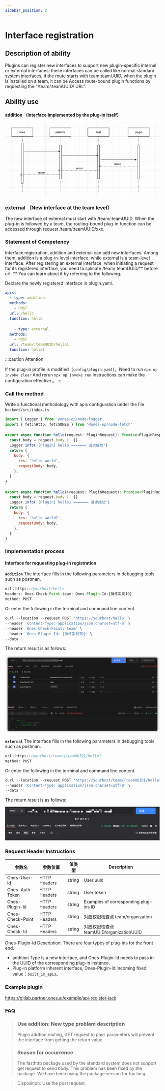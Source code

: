 ```yaml
---
sidebar_position: 2
---
```


# Interface registration

## Description of ability

Plugins can register new interfaces to support new plugin-specific internal or external interfaces; these interfaces can be called like normal standard system interfaces, if the route starts with team:teamUUID, when the plugin is installed on a team, it can be Access route-bound plugin functions by requesting the "/team/:teamUUID/ URL".

## Ability use

#### addition （Interface implemented by the plug-in itself）

![image](registration&hijacking1.jpg)

### **external** （New interface at the team level）

The new interface of external must start with /team/:teamUUID. When the plug-in is followed by a team, the routing-bound plug-in function can be accessed through request /team/:teamUUID/xxx.

### Statement of Competency

Interface registration, addition and external can add new interfaces. Among them, addition is a plug-in-level interface, while external is a team-level interface. After registering an external interface, when initiating a request for its registered interface, you need to splicate /team/:teamUUID/** before url. ** You can learn about it by referring to the following.

Declare the newly registered interface in plugin.yaml.

```yaml
apis:
  - type: addition
  methods:
    - POST
  url: /hello
  function: hello

    - type: external
  methods:
    - POST
  url: /team/:teamUUID/hello1
  function: hello1
```

:::caution Attention

If the plug-in profile is modified（`config/plugin.yaml`），Need to run `npx op invoke clear` And rerun `npx op invoke run` Instructions can make the configuration effective.。
:::

### Call the method

Write a functional methodology with apis configuration under the file `backend/src/index.ts `

```javascript
import { Logger } from '@ones-op/node-logger'
import { fetchHttp, fetchONES } from '@ones-op/node-fetch'

export async function hello(request: PluginRequest): Promise<PluginResponse> {
  const body = request.body || {}
  Logger.info('[Plugin] hello ======= 请求成功')
  return {
    body: {
      res: 'hello world',
      requestBody: body,
    },
  }
}

export async function hello1(request: PluginRequest): Promise<PluginResponse> {
  const body = request.body || {}
  Logger.info('[Plugin] hello1 ======= 请求成功')
  return {
    body: {
      res: 'hello world1',
      requestBody: body,
    },
  }
}
```

### Implementation process

#### Interface for requesting plug-in registration

**`addition`** The interface fills in the following parameters in debugging tools such as postman.

```javascript
url：https://yourhost/hello
headers: Ones-Check-Point:team; Ones-Plugin-Id:{插件实例ID}
method: POST

```

Or enter the following in the terminal and command line content.

```javascript
curl --location --request POST 'https://yourhost/hello' \
--header 'Content-Type: application/json;charset=utf-8' \
--header 'Ones-Check-Point: team' \
--header 'Ones-Plugin-Id: {插件实例ID}' \
--data ''
```

The return result is as follows:

![image-20220427151328629](registertion&hijack5.png)

**`external`** The interface fills in the following parameters in debugging tools such as postman.

```javascript
url：https://yourhost/team/{teamUUID}/hello1
method: POST
```

Or enter the following in the terminal and command line content.

```javascript
curl --location --request POST 'https://yourhost/team/{teamUUID}/hello1' \
--header 'Content-Type: application/json;charset=utf-8' \
--data ''
```

The return result is as follows:

![image-20220427151740865](registertion&hijack6.png)

### Request Header Instructions

| 参数名           | 参数位置     | 值类型 | Description                              |
| ---------------- | ------------ | ------ | ---------------------------------------- |
| Ones-User-Id     | HTTP Headers | string | User uuid                                |
| Ones-Auth-Token  | HTTP Headers | string | User token                               |
| Ones-Plugin-Id   | HTTP Headers | string | Examples of corresponding plug-ins ID    |
| Ones-Check-Point | HTTP Headers | string | 对应权限检查点 team/organization         |
| Ones-Check-Id    | HTTP Headers | string | 对应权限检查点 teamUUID/organizationUUID |

Ones-Plugin-Id Description: There are four types of plug-ins for the front end.

- addition Type is a new interface, and Ones-Plugin-Id needs to pass in the UUID of the corresponding plug-in instance.
- Plug-in platform inherent interface, Ones-Plugin-Id incoming fixed value：`built_in_apis`。

### Example plugin

https://gitlab.partner.ones.ai/example/api-register-jack

### FAQ

> ### Use addition: New type problem description
>
> Plugin addtion routing, GET request to pass parameters will prevent the interface from getting the return value.

> ### Reason for occurrence
>
> The fasthttp package used by the standard system does not support get request to send body. This problem has been fixed by the package. We have been using the package version for too long.

> Disposition: Use the post request.
